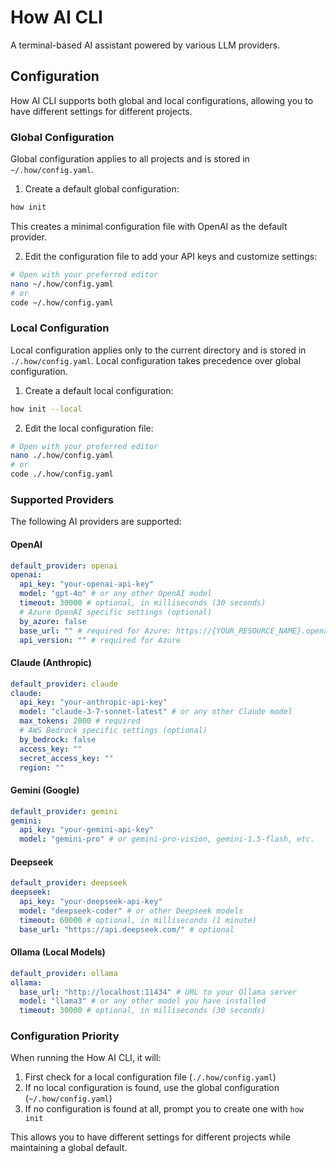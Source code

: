 # How AI CLI

A terminal-based AI assistant powered by various LLM providers.

## Configuration

How AI CLI supports both global and local configurations, allowing you to have different settings for different projects.

### Global Configuration

Global configuration applies to all projects and is stored in `~/.how/config.yaml`.

1. Create a default global configuration:

```bash
how init
```

This creates a minimal configuration file with OpenAI as the default provider.

2. Edit the configuration file to add your API keys and customize settings:

```bash
# Open with your preferred editor
nano ~/.how/config.yaml
# or
code ~/.how/config.yaml
```

### Local Configuration

Local configuration applies only to the current directory and is stored in `./.how/config.yaml`. Local configuration takes precedence over global configuration.

1. Create a default local configuration:

```bash
how init --local
```

2. Edit the local configuration file:

```bash
# Open with your preferred editor
nano ./.how/config.yaml
# or
code ./.how/config.yaml
```

### Supported Providers

The following AI providers are supported:

#### OpenAI

```yaml
default_provider: openai
openai:
  api_key: "your-openai-api-key"
  model: "gpt-4o" # or any other OpenAI model
  timeout: 30000 # optional, in milliseconds (30 seconds)
  # Azure OpenAI specific settings (optional)
  by_azure: false
  base_url: "" # required for Azure: https://{YOUR_RESOURCE_NAME}.openai.azure.com
  api_version: "" # required for Azure
```

#### Claude (Anthropic)

```yaml
default_provider: claude
claude:
  api_key: "your-anthropic-api-key"
  model: "claude-3-7-sonnet-latest" # or any other Claude model
  max_tokens: 2000 # required
  # AWS Bedrock specific settings (optional)
  by_bedrock: false
  access_key: ""
  secret_access_key: ""
  region: ""
```

#### Gemini (Google)

```yaml
default_provider: gemini
gemini:
  api_key: "your-gemini-api-key"
  model: "gemini-pro" # or gemini-pro-vision, gemini-1.5-flash, etc.
```

#### Deepseek

```yaml
default_provider: deepseek
deepseek:
  api_key: "your-deepseek-api-key"
  model: "deepseek-coder" # or other Deepseek models
  timeout: 60000 # optional, in milliseconds (1 minute)
  base_url: "https://api.deepseek.com/" # optional
```

#### Ollama (Local Models)

```yaml
default_provider: ollama
ollama:
  base_url: "http://localhost:11434" # URL to your Ollama server
  model: "llama3" # or any other model you have installed
  timeout: 30000 # optional, in milliseconds (30 seconds)
```

### Configuration Priority

When running the How AI CLI, it will:

1. First check for a local configuration file (`./.how/config.yaml`)
1. If no local configuration is found, use the global configuration (`~/.how/config.yaml`)
1. If no configuration is found at all, prompt you to create one with `how init`

This allows you to have different settings for different projects while maintaining a global default.
